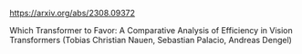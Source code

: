 https://arxiv.org/abs/2308.09372

Which Transformer to Favor: A Comparative Analysis of Efficiency in Vision Transformers (Tobias Christian Nauen, Sebastian Palacio, Andreas Dengel)